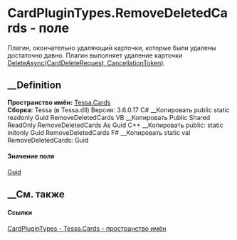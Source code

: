 # CardPluginTypes.RemoveDeletedCards - поле
Плагин, окончательно удаляющий карточки, которые были удалены достаточно
давно. Плагин выполняет удаление карточки [DeleteAsync(CardDeleteRequest,
CancellationToken)](M_Tessa_Cards_ICardRepository_DeleteAsync.htm).
## __Definition
 **Пространство имён:** [Tessa.Cards](N_Tessa_Cards.htm)  
 **Сборка:** Tessa (в Tessa.dll) Версия: 3.6.0.17
C# __Копировать
     public static readonly Guid RemoveDeletedCards
VB __Копировать
     Public Shared ReadOnly RemoveDeletedCards As Guid
C++ __Копировать
     public:
    static initonly Guid RemoveDeletedCards
F# __Копировать
     static val RemoveDeletedCards: Guid
#### Значение поля
[Guid](https://learn.microsoft.com/dotnet/api/system.guid)
##  __См. также
#### Ссылки
[CardPluginTypes - ](T_Tessa_Cards_CardPluginTypes.htm)
[Tessa.Cards - пространство имён](N_Tessa_Cards.htm)
